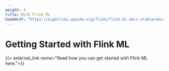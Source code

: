 ```yaml
---
weight: 4
title: With Flink ML
bookHref: "https://nightlies.apache.org/flink/flink-ml-docs-stable/docs/try-flink-ml/quick-start/"
---
```

<!--
Licensed to the Apache Software Foundation (ASF) under one
or more contributor license agreements.  See the NOTICE file
distributed with this work for additional information
regarding copyright ownership.  The ASF licenses this file
to you under the Apache License, Version 2.0 (the
"License"); you may not use this file except in compliance
with the License.  You may obtain a copy of the License at

  http://www.apache.org/licenses/LICENSE-2.0

Unless required by applicable law or agreed to in writing,
software distributed under the License is distributed on an
"AS IS" BASIS, WITHOUT WARRANTIES OR CONDITIONS OF ANY
KIND, either express or implied.  See the License for the
specific language governing permissions and limitations
under the License.
-->

# Getting Started with Flink ML

{{< external_link name="Read how you can get started with Flink ML here.">}}